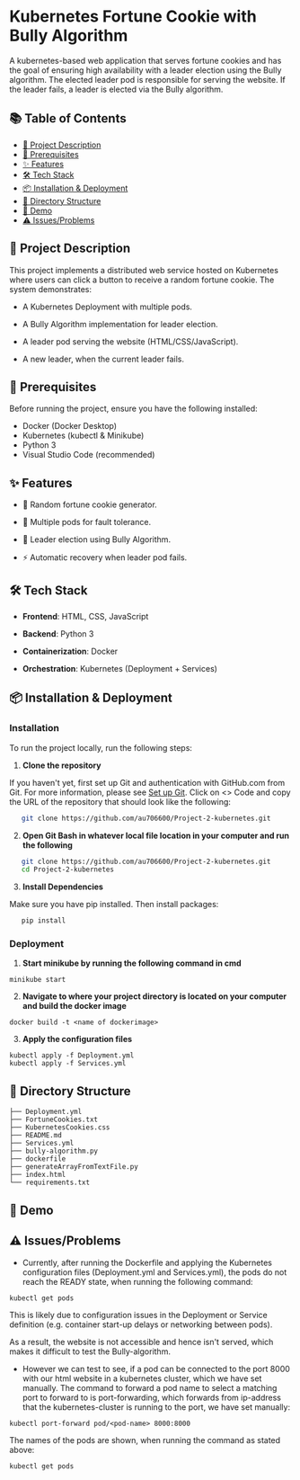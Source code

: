 # Kubernetes Fortune Cookie with Bully Algorithm

A kubernetes-based web application that serves fortune cookies and has the goal of ensuring high availability with a leader election using the Bully algorithm. 
The elected leader pod is responsible for serving the website. If the leader fails, a leader is elected via the Bully algorithm. 

## 📚 Table of Contents

- [📘 Project Description](#-project-description)
- [🧰 Prerequisites](#-prerequisites)
- [✨ Features](#-features)
- [🛠️ Tech Stack](#tech-stack)
- [📦 Installation & Deployment](#-installation)
- [🧱 Directory Structure](#-directory-structure-of-ai-resume-analyzer)
- [🎥 Demo](#-demo)
- [⚠️ Issues/Problems](#-issues/problems)

## 📘 Project Description

This project implements a distributed web service hosted on Kubernetes where users can click a button to receive a random fortune cookie.
The system demonstrates:

- A Kubernetes Deployment with multiple pods.

- A Bully Algorithm implementation for leader election.

- A leader pod serving the website (HTML/CSS/JavaScript).

- A new leader, when the current leader fails.

## 🧰 Prerequisites

Before running the project, ensure you have the following installed: 

- Docker (Docker Desktop)
- Kubernetes (kubectl & Minikube)
- Python 3
- Visual Studio Code (recommended)

## ✨ Features

- 🍪 Random fortune cookie generator.

- 🔁 Multiple pods for fault tolerance.

- 👑 Leader election using Bully Algorithm.

- ⚡ Automatic recovery when leader pod fails.

## 🛠️ Tech Stack 

- **Frontend**: HTML, CSS, JavaScript

- **Backend**: Python 3

- **Containerization**: Docker

- **Orchestration**: Kubernetes (Deployment + Services)


## 📦 Installation & Deployment

### Installation
To run the project locally, run the following steps: 

1. **Clone the repository**
   
If you haven't yet, first set up Git and authentication with GitHub.com from Git. For more information, please see <a href="https://docs.github.com/en/get-started/git-basics/set-up-git">Set up Git</a>. Click on <> Code and copy the URL of the repository that should look like the following:  

```bash
   git clone https://github.com/au706600/Project-2-kubernetes.git
```

2. **Open Git Bash in whatever local file location in your computer and run the following**

```bash
   git clone https://github.com/au706600/Project-2-kubernetes.git
   cd Project-2-kubernetes
```

3. **Install Dependencies**
   
Make sure you have pip installed. Then install packages: 
```bash
   pip install
```

### Deployment

1. **Start minikube by running the following command in cmd**

```
minikube start
```

2. **Navigate to where your project directory is located on your computer and build the docker image**

```
docker build -t <name of dockerimage>
```

3. **Apply the configuration files**
```
kubectl apply -f Deployment.yml
kubectl apply -f Services.yml
```


## 🧱 Directory Structure

```
├── Deployment.yml 
├── FortuneCookies.txt
├── KubernetesCookies.css
├── README.md
├── Services.yml
├── bully-algorithm.py
├── dockerfile
├── generateArrayFromTextFile.py
├── index.html
└── requirements.txt
```

## 🎥 Demo


## ⚠️ Issues/Problems

- Currently, after running the Dockerfile and applying the Kubernetes configuration files (Deployment.yml and Services.yml), the pods do not reach the READY state, when running the following command:
```
kubectl get pods
```

This is likely due to configuration issues in the Deployment or Service definition (e.g. container start-up delays or networking between pods).

As a result, the website is not accessible and hence isn't served, which makes it difficult to test the Bully-algorithm. 

- However we can test to see, if a pod can be connected to the port 8000 with our html website in a kubernetes cluster, which we have set manually. The command to forward a pod name to select a matching port
to forward to is port-forwarding, which forwards from ip-address that the kubernetes-cluster is running to the port, we have set manually:

```
kubectl port-forward pod/<pod-name> 8000:8000
```

The names of the pods are shown, when running the command as stated above: 

```
kubectl get pods
```
